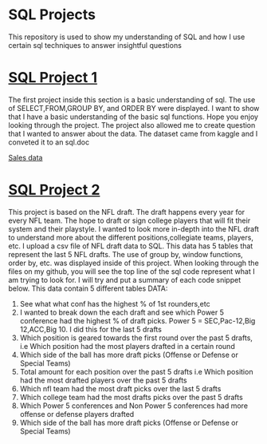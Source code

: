 # SQL Projects
This repository is used to show my understanding of SQL and how I use certain sql techniques to answer insightful questions

# [SQL Project 1](https://reecealbert.github.io/SQLPractice/)
The first project inside this section is a basic understanding of sql. The use of SELECT,FROM,GROUP BY, and ORDER BY were displayed. I want to show that I have a basic understanding of the basic sql functions. Hope you enjoy looking through the project. 
The project also allowed me to create question that I wanted to answer about the data.
The dataset came from kaggle and I conveted it to an sql.doc

[Sales data](https://github.com/ReeceAlbert/SQLPractice/blob/main/Sales%20Data.sql)

# [SQL Project 2](https://reecealbert.github.io/SQLPractice/)
This project is based on the NFL draft. The draft happens every year for every NFL team. The hope to draft or sign college players that will fit their system and their playstyle. I wanted to look more in-depth into the NFL draft to understand more about the different positions,collegiate teams, players, etc. I upload a csv file of NFL draft data to SQL. This data has 5 tables that represent the last 5 NFL drafts. The use of group by, window functions, order by, etc. was displayed inside of this project. When looking through the files on my github, you will see the top line of the sql code represent what I am trying to look for. I will try and put a summary of each code snippet below. This data contain 5 different tables
DATA:


1. See what what conf has the highest % of 1st rounders,etc
2. I wanted to break down the each draft and see which Power 5 conference had the highest % of draft picks. Power 5 = SEC,Pac-12,Big 12,ACC,Big 10. I did this for the last 5 drafts
3. Which position is geared towards the first round over the past 5 drafts, i.e Which position had the most players drafted in a certain round
4. Which side of the ball has more draft picks (Offense or Defense or Special Teams)
5. Total amount for each position over the past 5 drafts i.e Which position had the most drafted players over the past 5 drafts
6. Which nfl team had the most draft picks over the last 5 drafts
7. Which college team had the most drafts picks over the past 5 drafts
8. Which Power 5 conferences and Non Power 5 conferences had more offense or defense players drafted
9. Which side of the ball has more draft picks (Offense or Defense or Special Teams)


